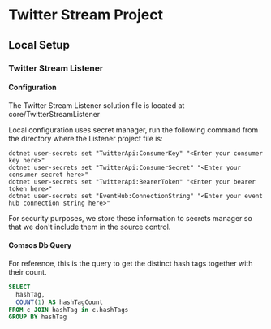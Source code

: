 # Twitter Stream Project

## Local Setup
### Twitter Stream Listener 
#### Configuration
The Twitter Stream Listener solution file is located at core/TwitterStreamListener

Local configuration uses secret manager, run the following command from the directory where the Listener project file is:
```
dotnet user-secrets set "TwitterApi:ConsumerKey" "<Enter your consumer key here>"
dotnet user-secrets set "TwitterApi:ConsumerSecret" "<Enter your consumer secret here>"
dotnet user-secrets set "TwitterApi:BearerToken" "<Enter your bearer token here>"
dotnet user-secrets set "EventHub:ConnectionString" "<Enter your event hub connection string here>"
```

For security purposes, we store these information to secrets manager so that we don't include them in the source control.

#### Comsos Db Query
For reference, this is the query to get the distinct hash tags together with their count.
```sql
SELECT 
  hashTag, 
  COUNT(1) AS hashTagCount 
FROM c JOIN hashTag in c.hashTags 
GROUP BY hashTag
```
